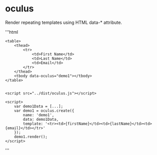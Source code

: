 # oculus
Render repeating templates using HTML data-* attribute.

'''html

    <table>
        <thead>
            <tr>
                <td>First Name</td>
                <td>Last Name</td>
                <td>Email</td>
            </tr>
        </thead>
        <tbody data-oculus="demo1"></tbody>
    </table>


    <script src="../dist/oculus.js"></script>

    <script>
        var demo1Data = [...];
        var demo1 = oculus.create({
            name: 'demo1',
            data: demo1Data,
            template: '<tr><td>{firstName}</td><td>{lastName}</td><td>{email}</td></tr>'
        });
        demo1.render();
    </script>

'''
